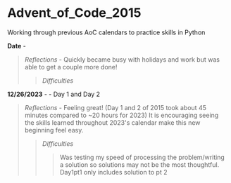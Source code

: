# Advent_of_Code_2015
Working through previous AoC calendars to practice skills in Python


**Date** -   
> *Reflections* - Quickly became busy with holidays and work but was able to get a couple more done!
> > 
> > *Difficulties*
> > >

**12/26/2023** -  - Day 1 and Day 2  
> *Reflections* - Feeling great! (Day 1 and 2 of 2015 took about 45 minutes compared to ~20 hours for 2023)
> It is encouraging seeing the skills learned throughout 2023's calendar make this new beginning feel easy.
> > *Difficulties*
> > > Was testing my speed of processing the problem/writing a solution so solutions may not be the most thoughtful.
> > > Day1pt1 only includes solution to pt 2
